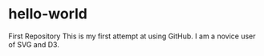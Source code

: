 # hello-world
First Repository
This is my first attempt at using GitHub.
I am a novice user of SVG and D3.
